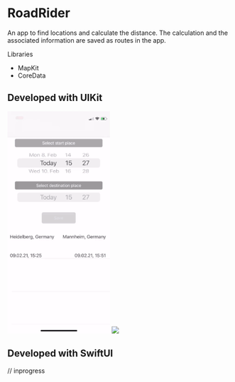 # RoadRider 
An app to find locations and calculate the distance. The calculation and the associated information are saved as routes in the app.

Libraries
* MapKit
* CoreData


## Developed with UIKit

<p float="left">
<img src="https://github.com/taioo/route-rider/blob/master/attachment/w.gif" height="500"/>
<img src="https://github.com/taioo/route-rider/blob/master/attachment/d.gif"  height="500"/>
</p>

## Developed with SwiftUI

// inprogress
